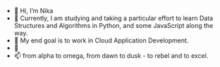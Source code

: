 - 👋 Hi, I’m Nika
- 👀 Currently, I am studying and taking a particular effort to learn Data Structures and Algorithms in Python, and some JavaScript along the way. 
- 🌱 My end goal is to work in Cloud Application Development.
- 💞️ 
- 📫 from alpha to omega, from dawn to dusk - to rebel and to excel.

<!---
firstnamenika/firstnamenika is a ✨ special ✨ repository because its `README.md` (this file) appears on your GitHub profile.
You can click the Preview link to take a look at your changes.
--->
